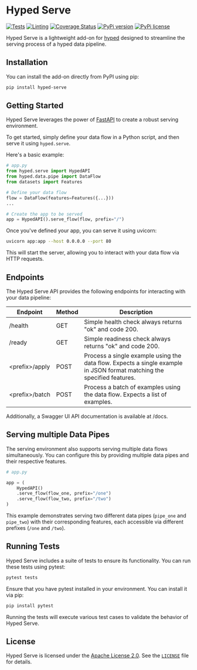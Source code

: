 # Hyped Serve

[![Tests](https://github.com/open-hyped/hyped.serve/actions/workflows/tests.yml/badge.svg?branch=main)](https://github.com/open-hyped/hyped.serve/actions/workflows/tests.yml)
[![Linting](https://github.com/open-hyped/hyped.serve/actions/workflows/linting.yml/badge.svg?branch=main)](https://github.com/open-hyped/hyped.serve/actions/workflows/linting.yml)
[![Coverage Status](https://coveralls.io/repos/github/open-hyped/hyped.serve/badge.svg?branch=main)](https://coveralls.io/github/open-hyped/hyped.serve?branch=main)
[![PyPi version](https://badgen.net/pypi/v/hyped-serve/)](https://pypi.org/project/hyped-serve)
[![PyPi license](https://badgen.net/pypi/license/hyped-serve/)](https://pypi.org/project/hyped-serve/)

Hyped Serve is a lightweight add-on for [hyped](https://github.com/open-hyped/hyped) designed to streamline the serving process of a hyped data pipeline.

## Installation

You can install the add-on directly from PyPI using pip:

```bash
pip install hyped-serve
```

## Getting Started

Hyped Serve leverages the power of [FastAPI](https://fastapi.tiangolo.com) to create a robust serving environment.

To get started, simply define your data flow in a Python script, and then serve it using `hyped.serve`.

Here's a basic example:

```python
# app.py
from hyped.serve import HypedAPI
from hyped.data.pipe import DataFlow
from datasets import Features

# Define your data flow
flow = DataFlow(features=Features({...}))
...

# Create the app to be served
app = HypedAPI().serve_flow(flow, prefix="/")
```

Once you've defined your app, you can serve it using uvicorn:

```bash
uvicorn app:app --host 0.0.0.0 --port 80
```
This will start the server, allowing you to interact with your data flow via HTTP requests.

## Endpoints

The Hyped Serve API provides the following endpoints for interacting with your data pipeline:

| Endpoint   | Method | Description                                                                                            |
|------------|--------|--------------------------------------------------------------------------------------------------------|
| /health    | GET    | Simple health check always returns "ok" and code 200.                                                  |
| /ready     | GET    | Simple readiness check always returns "ok" and code 200.                                               |
| \<prefix\>/apply | POST   | Process a single example using the data flow. Expects a single example in JSON format matching the specified features. |
| \<prefix\>/batch | POST   | Process a batch of examples using the data flow. Expects a list of examples.                     |

Additionally, a Swagger UI API documentation is available at /docs.

## Serving multiple Data Pipes

The serving environment also supports serving multiple data flows simultaneously. You can configure this by providing multiple data pipes and their respective features.

```python
# app.py

app = (
    HypedAPI()
    .serve_flow(flow_one, prefix="/one")
    .serve_flow(flow_two, prefix="/two")
)
```

This example demonstrates serving two different data pipes (`pipe_one` and `pipe_two`) with their corresponding features, each accessible via different prefixes (`/one` and `/two`).

## Running Tests

Hyped Serve includes a suite of tests to ensure its functionality. You can run these tests using pytest:

```bash
pytest tests
```

Ensure that you have pytest installed in your environment. You can install it via pip:

```bash
pip install pytest
```

Running the tests will execute various test cases to validate the behavior of Hyped Serve.

## License

Hyped Serve is licensed under the [Apache License 2.0](https://www.apache.org/licenses/LICENSE-2.0). See the [`LICENSE`](/LICENSE) file for details.
